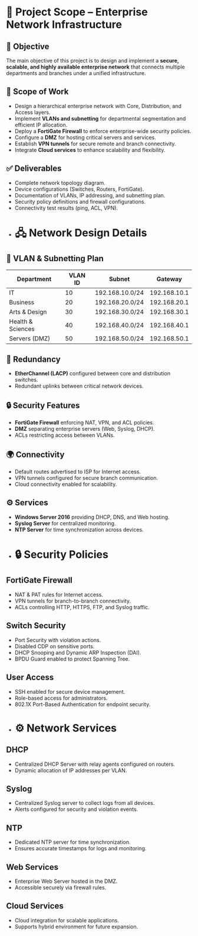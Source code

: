# 📌 Project Scope – Enterprise Network Infrastructure

## 🎯 Objective
The main objective of this project is to design and implement a **secure, scalable, and highly available enterprise network** that connects multiple departments and branches under a unified infrastructure.

## 🏢 Scope of Work
- Design a hierarchical enterprise network with Core, Distribution, and Access layers.
- Implement **VLANs and subnetting** for departmental segmentation and efficient IP allocation.
- Deploy a **FortiGate Firewall** to enforce enterprise-wide security policies.
- Configure a **DMZ** for hosting critical servers and services.
- Establish **VPN tunnels** for secure remote and branch connectivity.
- Integrate **Cloud services** to enhance scalability and flexibility.

## ✅ Deliverables
- Complete network topology diagram.
- Device configurations (Switches, Routers, FortiGate).
- Documentation of VLANs, IP addressing, and subnetting plan.
- Security policy definitions and firewall configurations.
- Connectivity test results (ping, ACL, VPN).
- # 🖧 Network Design Details

## 🔹 VLAN & Subnetting Plan
| Department         | VLAN ID | Subnet            | Gateway        |
|--------------------|---------|------------------|----------------|
| IT                 | 10      | 192.168.10.0/24  | 192.168.10.1   |
| Business           | 20      | 192.168.20.0/24  | 192.168.20.1   |
| Arts & Design      | 30      | 192.168.30.0/24  | 192.168.30.1   |
| Health & Sciences  | 40      | 192.168.40.0/24  | 192.168.40.1   |
| Servers (DMZ)      | 50      | 192.168.50.0/24  | 192.168.50.1   |

## 🔄 Redundancy
- **EtherChannel (LACP)** configured between core and distribution switches.
- Redundant uplinks between critical network devices.

## 🔒 Security Features
- **FortiGate Firewall** enforcing NAT, VPN, and ACL policies.
- **DMZ** separating enterprise servers (Web, Syslog, DHCP).
- ACLs restricting access between VLANs.

## 🌍 Connectivity
- Default routes advertised to ISP for Internet access.
- VPN tunnels configured for secure branch communication.
- Cloud connectivity enabled for scalability.

## ⚙ Services
- **Windows Server 2016** providing DHCP, DNS, and Web hosting.
- **Syslog Server** for centralized monitoring.
- **NTP Server** for time synchronization across devices.
- # 🔒 Security Policies

## FortiGate Firewall
- NAT & PAT rules for Internet access.
- VPN tunnels for branch-to-branch connectivity.
- ACLs controlling HTTP, HTTPS, FTP, and Syslog traffic.

## Switch Security
- Port Security with violation actions.
- Disabled CDP on sensitive ports.
- DHCP Snooping and Dynamic ARP Inspection (DAI).
- BPDU Guard enabled to protect Spanning Tree.

## User Access
- SSH enabled for secure device management.
- Role-based access for administrators.
- 802.1X Port-Based Authentication for endpoint security.
- # ⚙ Network Services

## DHCP
- Centralized DHCP Server with relay agents configured on routers.
- Dynamic allocation of IP addresses per VLAN.

## Syslog
- Centralized Syslog server to collect logs from all devices.
- Alerts configured for security and violation events.

## NTP
- Dedicated NTP server for time synchronization.
- Ensures accurate timestamps for logs and monitoring.

## Web Services
- Enterprise Web Server hosted in the DMZ.
- Accessible securely via firewall rules.

## Cloud Services
- Cloud integration for scalable applications.
- Supports hybrid environment for future expansion.
